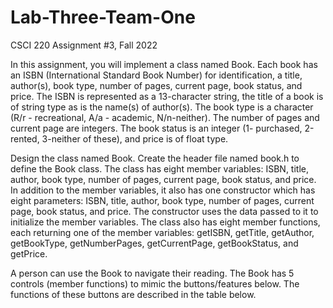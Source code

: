 # Lab-Three-Team-One

CSCI 220  Assignment #3, Fall 2022

In this assignment, you will implement a class named Book. Each book has an ISBN (International Standard Book Number) for identification, a title, author(s), book type, number of pages, current page, book status, and price. The ISBN is represented as a 13-character string, the title of a book is of string type as is the name(s) of author(s). The book type is a character (R/r - recreational, A/a - academic, N/n-neither). The number of pages and current page are integers. The book status is an integer (1- purchased, 2-rented, 3-neither of these), and price is of float type. 

Design the class named Book. Create the header file named book.h to define the Book class. The class has eight member variables: ISBN, title, author, book type, number of pages, current page, book status, and price. In addition to the member variables, it also has one constructor which has eight parameters: ISBN, title, author, book type, number of pages, current page, book status, and price. The constructor uses the data passed to it to initialize the member variables. The class also has eight member functions, each returning one of the member variables: getISBN, getTitle, getAuthor, getBookType, getNumberPages, getCurrentPage, getBookStatus, and getPrice.

A person can use the Book to navigate their reading. The Book has 5 controls (member functions) to mimic the buttons/features below. The functions of these buttons are described in the table below.

